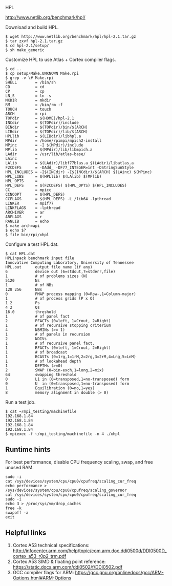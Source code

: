 HPL

http://www.netlib.org/benchmark/hpl/

Download and build HPL.
~~~~
$ wget http://www.netlib.org/benchmark/hpl/hpl-2.1.tar.gz
$ tar zxvf hpl-2.1.tar.gz 
$ cd hpl-2.1/setup/
$ sh make_generic
~~~~

Customize HPL to use Atlas + Cortex compiler flags.

~~~~
$ cd ..
$ cp setup/Make.UNKNOWN Make.rpi
$ grep -v \# Make.rpi
SHELL        = /bin/sh
CD           = cd
CP           = cp
LN_S         = ln -s
MKDIR        = mkdir
RM           = /bin/rm -f
TOUCH        = touch
ARCH         = rpi
TOPdir       = $(HOME)/hpl-2.1
INCdir       = $(TOPdir)/include
BINdir       = $(TOPdir)/bin/$(ARCH)
LIBdir       = $(TOPdir)/lib/$(ARCH)
HPLlib       = $(LIBdir)/libhpl.a 
MPdir        = /home/rpimpi/mpich2-install
MPinc        = -I $(MPdir)/include
MPlib        = $(MPdir)/lib/libmpich.a
LAdir        = /usr/lib/atlas-base/
LAinc        = 
LAlib        = $(LAdir)/libf77blas.a $(LAdir)/libatlas.a
F2CDEFS      = -DAdd_ -DF77_INTEGER=int -DStringSunStyle
HPL_INCLUDES = -I$(INCdir) -I$(INCdir)/$(ARCH) $(LAinc) $(MPinc)
HPL_LIBS     = $(HPLlib) $(LAlib) $(MPlib)
HPL_OPTS     =
HPL_DEFS     = $(F2CDEFS) $(HPL_OPTS) $(HPL_INCLUDES) 
CC           = mpicc
CCNOOPT      = $(HPL_DEFS) 
CCFLAGS      = $(HPL_DEFS) -L /lib64 -lpthread
LINKER       = mpif77
LINKFLAGS    = -lpthread
ARCHIVER     = ar
ARFLAGS      = r
RANLIB       = echo
$ make arch=api
$ echo $?
$ file bin/rpi/xhpl
~~~~

Configure a test HPL.dat.
~~~
$ cat HPL.dat
HPLinpack benchmark input file
Innovative Computing Laboratory, University of Tennessee
HPL.out      output file name (if any)
6            device out (6=stdout,7=stderr,file)
1            # of problems sizes (N)
5120         Ns
1            # of NBs
128 256      NBs
0            PMAP process mapping (0=Row-,1=Column-major)
1            # of process grids (P x Q)
1 2          Ps
4 2          Qs
16.0         threshold
1            # of panel fact
2            PFACTs (0=left, 1=Crout, 2=Right)
1            # of recursive stopping criterium
4            NBMINs (>= 1)
1            # of panels in recursion
2            NDIVs
1            # of recursive panel fact.
1            RFACTs (0=left, 1=Crout, 2=Right)
1            # of broadcast
1            BCASTs (0=1rg,1=1rM,2=2rg,3=2rM,4=Lng,5=LnM)
1            # of lookahead depth
1            DEPTHs (>=0)
2            SWAP (0=bin-exch,1=long,2=mix)
64           swapping threshold
0            L1 in (0=transposed,1=no-transposed) form
0            U  in (0=transposed,1=no-transposed) form
1            Equilibration (0=no,1=yes)
8            memory alignment in double (> 0)
~~~~

Run a test job.
~~~~
$ cat ~/mpi_testing/machinefile 
192.168.1.84
192.168.1.84
192.168.1.84
192.168.1.84
$ mpiexec -f ~/mpi_testing/machinefile -n 4 ./xhpl 
~~~~

## Runtime hints

For best performance, disable CPU frequency scaling, swap, and free unused RAM.
~~~
sudo -i
cat /sys/devices/system/cpu/cpu0/cpufreq/scaling_cur_freq
echo performance > /sys/devices/system/cpu/cpu0/cpufreq/scaling_governor
cat /sys/devices/system/cpu/cpu0/cpufreq/scaling_cur_freq 
sudo -i
echo 3 > /proc/sys/vm/drop_caches
free -k
swapoff -a
exit
~~~


## Helpful links

1. Cortex A53 technical specifications: http://infocenter.arm.com/help/topic/com.arm.doc.ddi0500d/DDI0500D_cortex_a53_r0p2_trm.pdf
2. Cortex A53 SIMD & floating point reference: https://static.docs.arm.com/ddi0502/f/DDI0502.pdf
3. GCC compiler flags for ARM: https://gcc.gnu.org/onlinedocs/gcc/ARM-Options.html#ARM-Options
